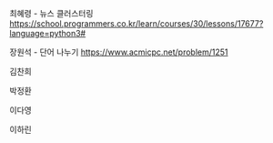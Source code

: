 최혜령 - 뉴스 클러스터링 https://school.programmers.co.kr/learn/courses/30/lessons/17677?language=python3#

장원석 - 단어 나누기 https://www.acmicpc.net/problem/1251

김찬희

박정환

이다영

이하린
